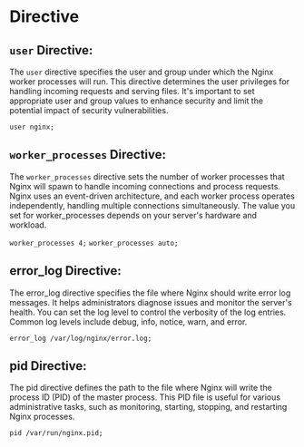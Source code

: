 # Directive

## `user` Directive:
The `user` directive specifies the user and group under which the Nginx worker processes will run. This directive determines the user privileges for handling incoming requests and serving files. It's important to set appropriate user and group values to enhance security and limit the potential impact of security vulnerabilities.

`user nginx;`

## `worker_processes` Directive:
The `worker_processes` directive sets the number of worker processes that Nginx will spawn to handle incoming connections and process requests. Nginx uses an event-driven architecture, and each worker process operates independently, handling multiple connections simultaneously. The value you set for worker_processes depends on your server's hardware and workload.

`worker_processes 4;`
`worker_processes auto;`

## error_log Directive:
The error_log directive specifies the file where Nginx should write error log messages. It helps administrators diagnose issues and monitor the server's health. You can set the log level to control the verbosity of the log entries. Common log levels include debug, info, notice, warn, and error.

`error_log /var/log/nginx/error.log;`

## pid Directive:
The pid directive defines the path to the file where Nginx will write the process ID (PID) of the master process. This PID file is useful for various administrative tasks, such as monitoring, starting, stopping, and restarting Nginx processes.

`pid /var/run/nginx.pid;`






